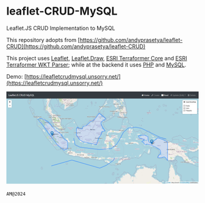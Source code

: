 # leaflet-CRUD-MySQL

Leaflet.JS CRUD Implementation to MySQL

This repository adopts from [https://github.com/andyprasetya/leaflet-CRUD](https://github.com/andyprasetya/leaflet-CRUD)

This project uses [Leaflet](https://github.com/Leaflet/Leaflet), [Leaflet.Draw](https://github.com/Leaflet/Leaflet.draw), [ESRI Terraformer Core](http://terraformer.io/core/) and [ESRI Terraformer WKT Parser](http://terraformer.io/wkt-parser/); while at the backend it uses [PHP](http://php.net/) and [MySQL](https://www.mysql.com/).

Demo: [https://leafletcrudmysql.unsorry.net/](https://leafletcrudmysql.unsorry.net/)

![Screenshot](./archive/screenshot.png)

`AM@2024`
